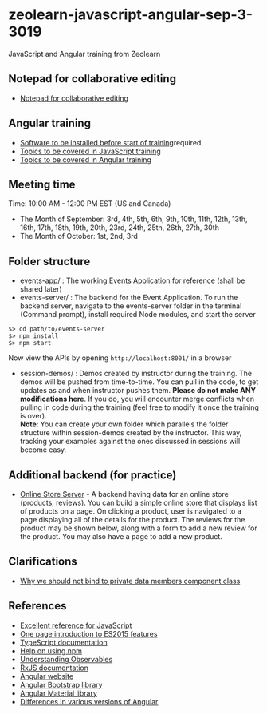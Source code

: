 # zeolearn-javascript-angular-sep-3-3019
JavaScript and Angular training from Zeolearn

## Notepad for collaborative editing
- [Notepad for collaborative editing](https://notepad.pw/zeolearn-angular)

## Angular training
- [Software to be installed before start of training](./software-to-be-installed.pdf)required.
- [Topics to be covered in JavaScript training](./javascript-course-outline.pdf)
- [Topics to be covered in Angular training](./angular-course-outline.pdf)

## Meeting time
Time: 10:00 AM - 12:00 PM EST (US and Canada)
- The Month of September:  3rd, 4th, 5th, 6th, 9th, 10th, 11th, 12th, 13th, 16th, 17th, 18th, 19th, 20th, 23rd, 24th, 25th, 26th, 27th, 30th
- The Month of October: 1st, 2nd, 3rd

## Folder structure
- events-app/ : The working Events Application for reference (shall be shared later)
- events-server/ : The backend for the Event Application. To run the backend server, navigate to the events-server folder in the terminal (Command prompt), install required Node modules, and start the server
```
$> cd path/to/events-server
$> npm install
$> npm start
```
Now view the APIs by opening ```http://localhost:8001/``` in a browser
- session-demos/ : Demos created by instructor during the training. The demos will be pushed from time-to-time. You can pull in the code, to get updates as and when instructor pushes them. __Please do not make ANY modifications here__. If you do, you will encounter merge conflicts when pulling in code during the training (feel free to modify it once the training is over).  
__Note__: You can create your own folder which parallels the folder structure within session-demos created by the instructor. This way, tracking your examples against the ones discussed in sessions will become easy.

## Additional backend (for practice)
- [Online Store Server](http://awesome-store-server.herokuapp.com/) - A backend having data for an online store (products, reviews). You can build a simple online store that displays list of products on a page. On clicking a product, user is navigated to a page displaying all of the details for the product. The reviews for the product may be shown below, along with a form to add a new review for the product. You may also have a page to add a new product.

## Clarifications
- [Why we should not bind to private data members component class](https://stackoverflow.com/questions/34574167/angular2-should-private-variables-be-accessible-in-the-template)

## References
- [Excellent reference for JavaScript](https://javascript.info/)
- [One page introduction to ES2015 features](https://babeljs.io/docs/en/learn)
- [TypeScript documentation](http://www.typescriptlang.org/)
- [Help on using npm](https://docs.npmjs.com/getting-started/)
- [Understanding Observables](https://rxmarbles.com/)
- [RxJS documentation](https://rxjs-dev.firebaseapp.com/)
- [Angular website](https://angular.io/)
- [Angular Bootstrap library](https://ng-bootstrap.github.io/#/home)
- [Angular Material library](https://material.angular.io/)
- [Differences in various versions of Angular](https://medium.com/@lifenshades/difference-among-angular-8-7-6-5-4-3-2-breakdown-new-features-and-changes-811fb5f8e6f0)

